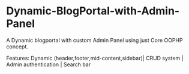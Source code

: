 # Dynamic-BlogPortal-with-Admin-Panel
A Dynamic blogportal with custom Admin Panel using just Core OOPHP concept. 

 Features: 
 Dynamic (header,footer,mid-content,sidebar)|
 CRUD system |
 Admin authentication |
 Search bar
